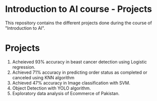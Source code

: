 # Introduction to AI course - Projects
This repository contains the different projects done during the course of "Introduction to AI".

# Projects
1. Acheieved 93% accuracy in beast cancer detection using Logistic regression.
2. Achieved 71% accuracy in predicting order status as completed or canceled using KNN algorithm
3. Achieved 47% accuracy in Image classification with SVM.
4. Object Detection with YOLO algorithm.
5. Exploratory data analysis of Ecommerce of Pakistan.


